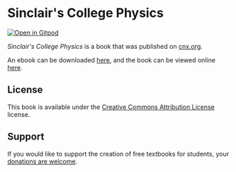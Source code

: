 # Sinclair's College Physics

[![Open in Gitpod](https://gitpod.io/button/open-in-gitpod.svg)](https://gitpod.io/from-referrer/)

_Sinclair's College Physics_ is a book that was published on [cnx.org](https://cnx.org/).

An ebook can be downloaded [here](https://github.com/cnx-user-books/cnxbook-derived-copy-of-college-physics-v-1/releases/latest), and the book can be viewed online [here](https://github.com/cnx-user-books/cnxbook-derived-copy-of-college-physics-v-1/releases/latest).

## License
This book is available under the [Creative Commons Attribution License](./LICENSE) license.

## Support
If you would like to support the creation of free textbooks for students, your [donations are welcome](https://riceconnect.rice.edu/donation/support-openstax-banner).
